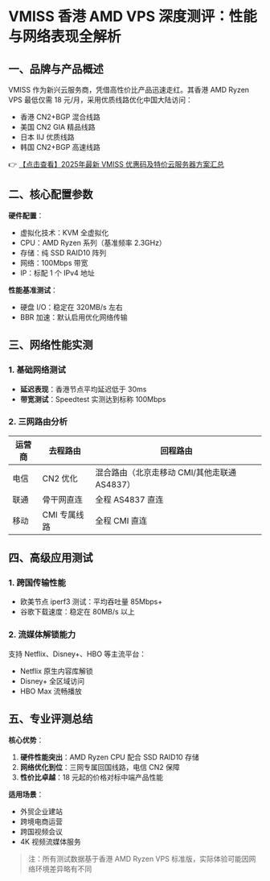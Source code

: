 # VMISS 香港 AMD VPS 深度测评：性能与网络表现全解析

## 一、品牌与产品概述
VMISS 作为新兴云服务商，凭借高性价比产品迅速走红。其香港 AMD Ryzen VPS 最低仅需 18 元/月，采用优质线路优化中国大陆访问：
- 香港 CN2+BGP 混合线路
- 美国 CN2 GIA 精品线路
- 日本 IIJ 优质线路
- 韩国 CN2+BGP 高速线路

👉 [【点击查看】2025年最新 VMISS 优惠码及特价云服务器方案汇总](https://bit.ly/Vmiss)

## 二、核心配置参数
**硬件配置**：
- 虚拟化技术：KVM 全虚拟化
- CPU：AMD Ryzen 系列（基准频率 2.3GHz）
- 存储：纯 SSD RAID10 阵列
- 网络：100Mbps 带宽
- IP：标配 1 个 IPv4 地址

**性能基准测试**：
- 硬盘 I/O：稳定在 320MB/s 左右
- BBR 加速：默认启用优化网络传输

## 三、网络性能实测
### 1. 基础网络测试
- **延迟表现**：香港节点平均延迟低于 30ms
- **带宽测试**：Speedtest 实测达到标称 100Mbps

### 2. 三网路由分析
| 运营商 | 去程路由 | 回程路由 |
|--------|----------|----------|
| 电信   | CN2 优化 | 混合路由（北京走移动 CMI/其他走联通 AS4837） |
| 联通   | 骨干网直连 | 全程 AS4837 直连 |
| 移动   | CMI 专属线路 | 全程 CMI 直连 |

## 四、高级应用测试
### 1. 跨国传输性能
- 欧美节点 iperf3 测试：平均吞吐量 85Mbps+
- 谷歌下载速度：稳定在 80MB/s 以上

### 2. 流媒体解锁能力
支持 Netflix、Disney+、HBO 等主流平台：
- Netflix 原生内容库解锁
- Disney+ 全区域访问
- HBO Max 流畅播放

## 五、专业评测总结
**核心优势**：
1. **硬件性能突出**：AMD Ryzen CPU 配合 SSD RAID10 存储
2. **网络优化到位**：三网专属回国线路，电信 CN2 保障
3. **性价比卓越**：18 元起的价格对标中端产品性能

**适用场景**：
- 外贸企业建站
- 跨境电商运营
- 跨国视频会议
- 4K 视频流媒体服务

> 注：所有测试数据基于香港 AMD Ryzen VPS 标准版，实际体验可能因网络环境差异略有不同